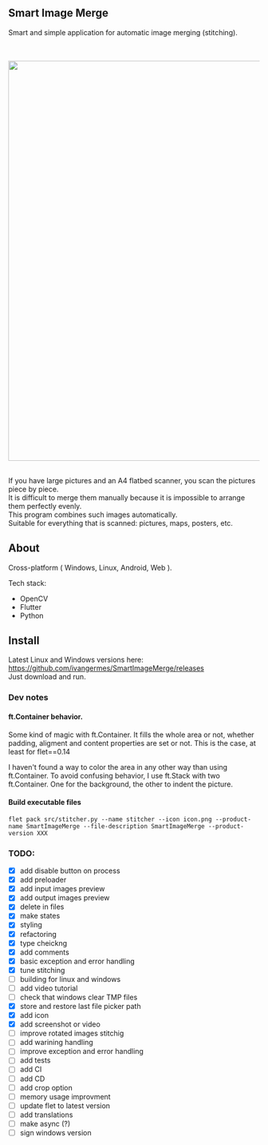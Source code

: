 
## Smart Image Merge

Smart and simple application for automatic image merging (stitching).  

<br/><br/>
<img src='https://github.com/ivangermes/SmartImageMerge/assets/645880/cf6a57ae-334e-4029-adea-56d303db98f0' width='800'>
<br/><br/>
  
If you have large pictures and an A4 flatbed scanner, you scan the pictures piece by piece.  
It is difficult to merge them manually because it is impossible to arrange them perfectly evenly.  
This program combines such images automatically.  
Suitable for everything that is scanned: pictures, maps, posters, etc.  


## About
Cross-platform ( Windows, Linux, Android, Web ).

Tech stack:
- OpenCV
- Flutter
- Python

## Install

Latest Linux and Windows versions here: https://github.com/ivangermes/SmartImageMerge/releases  
Just download and run.


### Dev notes
#### ft.Container behavior.

Some kind of magic with ft.Container.
It fills the whole area or not, whether padding, aligment and content properties are set or not.
This is the case, at least for flet==0.14

I haven't found a way to color the area in any other way than using ft.Container.
To avoid confusing behavior, I use ft.Stack with two ft.Container. One for the background, the other to indent the picture.

#### Build executable files
`flet pack src/stitcher.py --name stitcher --icon icon.png --product-name SmartImageMerge --file-description SmartImageMerge --product-version XXX`


### TODO:

- [x] add disable button on process
- [x] add preloader
- [x] add input images preview
- [x] add output images preview
- [x] delete in files
- [x] make states
- [x] styling
- [x] refactoring
- [x] type cheickng
- [x] add comments
- [x] basic exception and error handling
- [x] tune stitching
- [ ] building for linux and windows
- [ ] add video tutorial
- [ ] check that windows clear TMP files
- [x] store and restore last file picker path
- [x] add icon
- [x] add screenshot or video
- [ ] improve rotated images stitchig
- [ ] add warining handling
- [ ] improve exception and error handling
- [ ] add tests
- [ ] add CI
- [ ] add CD
- [ ] add crop option
- [ ] memory usage improvment
- [ ] update flet to latest version
- [ ] add translations
- [ ] make async (?)
- [ ] sign windows version
